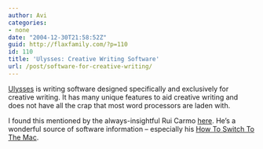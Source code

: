 ```yaml
---
author: Avi
categories:
- none
date: "2004-12-30T21:58:52Z"
guid: http://flaxfamily.com/?p=110
id: 110
title: 'Ulysses: Creative Writing Software'
url: /post/software-for-creative-writing/
---
```

[Ulysses](http://www.blue-tec.com/ulysses/) is writing software designed specifically and exclusively for creative writing. It has many unique features to aid creative writing and does not have all the crap that most word processors are laden with.

I found this mentioned by the always-insightful Rui Carmo [here](http://the.taoofmac.com/space/Applications/Ulysses). He&#8217;s a wonderful source of software information &#8211; especially his [How To Switch To The Mac](http://the.taoofmac.com/space/HOWTO/Switch%20To%20The%20Mac).
